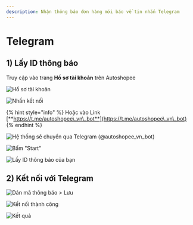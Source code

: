 ```yaml
---
description: Nhận thông báo đơn hàng mới báo về tin nhắn Telegram
---
```


# Telegram

## 1) Lấy ID thông báo

Truy cập vào trang **Hồ sơ tài khoản** trên Autoshopee

![Hồ sơ tài khoản](<../../.gitbook/assets/image (250).png>)



![Nhấn kết nối](<../../.gitbook/assets/image (307).png>)

{% hint style="info" %}
Hoặc vào Link [**https://t.me/autoshopee\_vn\_bot**](https://t.me/autoshopee\_vn\_bot)
{% endhint %}

![Hệ thống sẽ chuyển qua Telegram (@autoshopee\_vn\_bot)](<../../.gitbook/assets/image (99).png>)

![Bấm "Start"](<../../.gitbook/assets/image (100).png>)

![Lấy ID thông báo của bạn](<../../.gitbook/assets/image (102).png>)

## 2) Kết nối với Telegram

![Dán mã thông báo > Lưu](<../../.gitbook/assets/image (282).png>)

![Kết nối thành công](<../../.gitbook/assets/image (104).png>)

![Kết quả](<../../.gitbook/assets/image (123).png>)
